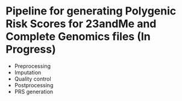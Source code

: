 # Pipeline for generating Polygenic Risk Scores for 23andMe and Complete Genomics files (In Progress)
- Preprocessing 
- Imputation
- Quality control
- Postprocessing
- PRS generation 
